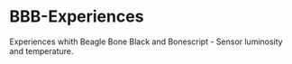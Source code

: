 # BBB-Experiences
Experiences whith Beagle Bone Black and Bonescript - Sensor luminosity and temperature.

